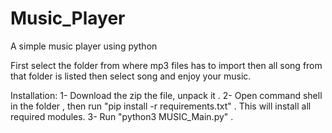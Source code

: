 # Music_Player
A simple music player using python

First select the folder from where mp3 files has to import
then all song from that folder is listed then select song and enjoy your music.

Installation:
1- Download the zip the file, unpack it .
2- Open command shell in the folder , then run "pip install -r requirements.txt" . This will install all required modules.
3- Run "python3 MUSIC_Main.py" .
